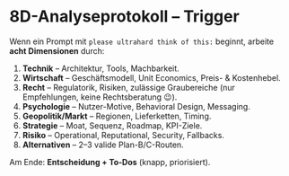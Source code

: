 # 8D-Analyseprotokoll – Trigger

Wenn ein Prompt mit `please ultrahard think of this:` beginnt, arbeite **acht Dimensionen** durch:
1) **Technik** – Architektur, Tools, Machbarkeit.
2) **Wirtschaft** – Geschäftsmodell, Unit Economics, Preis- & Kostenhebel.
3) **Recht** – Regulatorik, Risiken, zulässige Graubereiche (nur Empfehlungen, keine Rechtsberatung 😉).
4) **Psychologie** – Nutzer-Motive, Behavioral Design, Messaging.
5) **Geopolitik/Markt** – Regionen, Lieferketten, Timing.
6) **Strategie** – Moat, Sequenz, Roadmap, KPI-Ziele.
7) **Risiko** – Operational, Reputational, Security, Fallbacks.
8) **Alternativen** – 2–3 valide Plan-B/C-Routen.

Am Ende: **Entscheidung + To‑Dos** (knapp, priorisiert).
